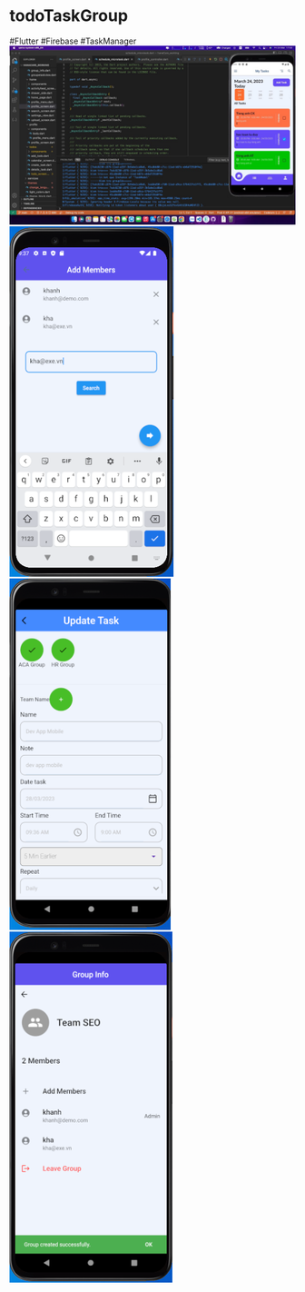 # todoTaskGroup 
#Flutter #Firebase #TaskManager
![alt text](https://github.com/designpro24h/todoTaskGroup/blob/main/screenshort/home_task.jpg?raw=true)
![alt text](https://github.com/designpro24h/todoTaskGroup/blob/main/screenshort/Add_member.png?raw=true)
![alt text](https://github.com/designpro24h/todoTaskGroup/blob/main/screenshort/Edit_task.png?raw=true)
![alt text](https://github.com/designpro24h/todoTaskGroup/blob/main/screenshort/Group_info.png?raw=true)
